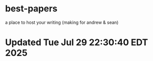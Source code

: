 # best-papers
a place to host your writing (making for andrew & sean)
# Updated Tue Jul 29 22:30:40 EDT 2025
